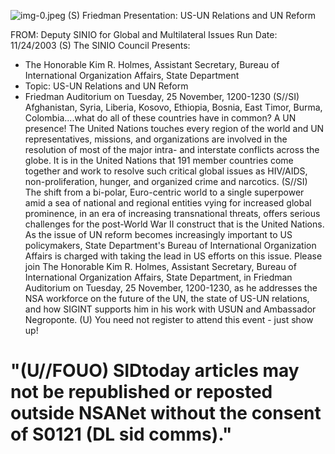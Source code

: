 ![img-0.jpeg](img-0.jpeg)
(S) Friedman Presentation: US-UN Relations and UN Reform

FROM:
Deputy SINIO for Global and Multilateral Issues
Run Date: $11 / 24 / 2003$
(S) The SINIO Council Presents:

- The Honorable Kim R. Holmes, Assistant Secretary, Bureau of International Organization Affairs, State Department
- Topic: US-UN Relations and UN Reform
- Friedman Auditorium on Tuesday, 25 November, 1200-1230
(S//SI) Afghanistan, Syria, Liberia, Kosovo, Ethiopia, Bosnia, East Timor, Burma, Colombia....what do all of these countries have in common? A UN presence! The United Nations touches every region of the world and UN representatives, missions, and organizations are involved in the resolution of most of the major intra- and interstate conflicts across the globe. It is in the United Nations that 191 member countries come together and work to resolve such critical global issues as HIV/AIDS, non-proliferation, hunger, and organized crime and narcotics.
(S//SI) The shift from a bi-polar, Euro-centric world to a single superpower amid a sea of national and regional entities vying for increased global prominence, in an era of increasing transnational threats, offers serious challenges for the post-World War II construct that is the United Nations. As the issue of UN reform becomes increasingly important to US policymakers, State Department's Bureau of International Organization Affairs is charged with taking the lead in US efforts on this issue. Please join The Honorable Kim R. Holmes, Assistant Secretary, Bureau of International Organization Affairs, State Department, in Friedman Auditorium on Tuesday, 25 November, 1200-1230, as he addresses the NSA workforce on the future of the UN, the state of US-UN relations, and how SIGINT supports him in his work with USUN and Ambassador Negroponte.
(U) You need not register to attend this event - just show up!


# "(U//FOUO) SIDtoday articles may not be republished or reposted outside NSANet without the consent of S0121 (DL sid comms)."
